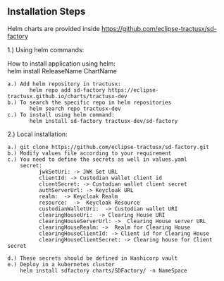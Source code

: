 ## Installation Steps

Helm charts are provided inside https://github.com/eclipse-tractusx/sd-factory

1.) Using helm commands: <br />

How to install application using helm:  <br />
    helm install ReleaseName ChartName
    
    a.) Add helm repository in tractusx:
           helm repo add sd-factory https://eclipse-tractusx.github.io/charts/tractusx-dev
    b.) To search the specific repo in helm repositories 
           helm search repo tractusx-dev
    c.) To install using helm command:
           helm install sd-factory tractusx-dev/sd-factory


2.) Local installation:

    a.) git clone https://github.com/eclipse-tractusx/sd-factory.git
    b.) Modify values file according to your requirement
    c.) You need to define the secrets as well in values.yaml
        secret:
              jwkSetUri: -> JWK Set URL
              clientId: -> Custodian wallet client id
              clientSecret: -> Custodian wallet client secret
              authServerUrl: -> Keycloak URL
              realm:  -> Keycloak Realm
              resource:  ->  Keycloak Resource
              custodianWalletUri:  -> Custodian wallet URI
              clearingHouseUri:  -> Clearing House URI
              clearingHouseServerUrl: ->  Clearing House server URL
              clearingHouseRealm: ->  Realm for Clearing House
              clearingHouseClientId: -> Client id for Clearing House
              clearingHouseClientSecret: -> Clearing house for Client secret

    d.) These secrets should be defined in Hashicorp vault
    e.) Deploy in a kubernetes cluster
        helm install sdfactory charts/SDFactory/ -n NameSpace
        